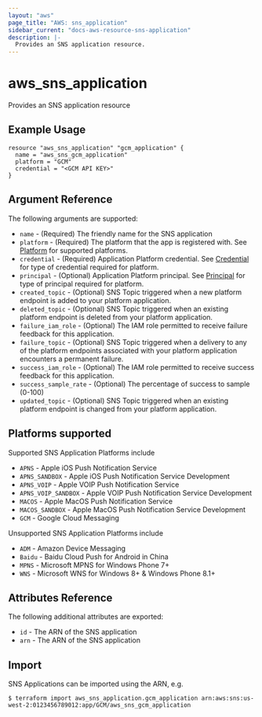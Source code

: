 ```yaml
---
layout: "aws"
page_title: "AWS: sns_application"
sidebar_current: "docs-aws-resource-sns-application"
description: |-
  Provides an SNS application resource.
---
```


# aws_sns_application

Provides an SNS application resource

## Example Usage

```
resource "aws_sns_application" "gcm_application" {
  name = "aws_sns_gcm_application"
  platform = "GCM"
  credential = "<GCM API KEY>"
}
```

## Argument Reference

The following arguments are supported:

* `name` - (Required) The friendly name for the SNS application
* `platform` - (Required) The platform that the app is registered with. See [Platform][1] for supported platforms.
* `credential` - (Required) Application Platform credential. See [Credential][1] for type of credential required for platform.
* `principal` - (Optional) Application Platform principal. See [Principal][2] for type of principal required for platform.
* `created_topic` - (Optional) SNS Topic triggered when a new platform endpoint is added to your platform application.
* `deleted_topic` - (Optional) SNS Topic triggered when an existing platform endpoint is deleted from your platform application.
* `failure_iam_role` - (Optional) The IAM role permitted to receive failure feedback for this application.
* `failure_topic` - (Optional) SNS Topic triggered when a delivery to any of the platform endpoints associated with your platform application encounters a permanent failure.
* `success_iam_role` - (Optional) The IAM role permitted to receive success feedback for this application.
* `success_sample_rate` - (Optional) The percentage of success to sample (0-100)
* `updated_topic` - (Optional) SNS Topic triggered when an existing platform endpoint is changed from your platform application.

## Platforms supported

Supported SNS Application Platforms include

* `APNS` - Apple iOS Push Notification Service
* `APNS_SANDBOX` - Apple iOS Push Notification Service Development
* `APNS_VOIP` - Apple VOIP Push Notification Service
* `APNS_VOIP_SANDBOX` - Apple VOIP Push Notification Service Development
* `MACOS` - Apple MacOS Push Notification Service
* `MACOS_SANDBOX` - Apple MacOS Push Notification Service Development
* `GCM` - Google Cloud Messaging

Unsupported SNS Application Platforms include

* `ADM` - Amazon Device Messaging
* `Baidu` - Baidu Cloud Push for Android in China
* `MPNS` - Microsoft MPNS for Windows Phone 7+
* `WNS` - Microsoft WNS for Windows 8+ & Windows Phone 8.1+

## Attributes Reference

The following additional attributes are exported:

* `id` - The ARN of the SNS application
* `arn` - The ARN of the SNS application

[1]: http://docs.aws.amazon.com/sns/latest/dg/mobile-push-send-register.html
[2]: http://docs.aws.amazon.com/sns/latest/api/API_CreatePlatformApplication.html

## Import

SNS Applications can be imported using the ARN, e.g.

```
$ terraform import aws_sns_application.gcm_application arn:aws:sns:us-west-2:0123456789012:app/GCM/aws_sns_gcm_application
```
